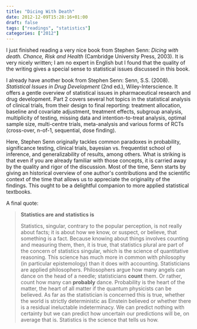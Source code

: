 ```yaml
---
title: "Dicing With Death"
date: 2012-12-09T15:28:16+01:00
draft: false
tags: ["readings", "statistics"]
categories: ["2012"]
---
```


I just finished reading a very nice book from Stephen Senn: *Dicing with death. Chance, Risk and Health* (Cambridge University Press, 2003). It is very nicely written; I am no expert in English but I found that the quality of the writing gives a special sense to statistical issues discussed in this book.

I already have another book from Stephen Senn: Senn, S.S. (2008). *Statistical Issues in Drug Development* (2nd ed.), Wiley-Interscience. It offers a gentle overview of statistical issues in pharmaceutical research and drug development. Part 2 covers several hot topics in the statistical analysis of clinical trials, from their design to final reporting: treatment allocation, baseline and covariate adjustment, treatment effects, subgroup analysis, multiplicity of testing, missing data and intention-to-treat analysis, optimal sample size, multi-centre trials, meta-analysis and various forms of RCTs (cross-over, n-of-1, sequential, dose finding).

Here, Stephen Senn originally tackles common paradoxes in probability, significance testing, clinical trials, bayesian vs. frequentist school of inference, and generalizability of results, among others. What is striking is that even if you are already familiar with those concepts, it is carried away by the quality and rigor of the discussion. Most of the time, Senn starts by giving an historical overview of one author's contributions and the scientific context of the time that allows us to appreciate the originality of the findings. This ought to be a delightful companion to more applied statistical textbooks.

A final quote:

> **Statistics are and statistics is**
>
> Statistics, singular, contrary to the popular perception, is not really about facts; it is about how we know, or suspect, or believe, that something is a fact. Because knowing about things involves counting and measuring them, then, it is true, that statistics plural are part of the concern of statistics singular, which is the science of quantitative reasoning. This science has much more in common with philosophy (in particular epistemology) than it does with accounting. Statisticians are applied philosophers. Philosophers argue how many angels can dance on the head of a needle; statisticians **count** them. Or rather, count how many can **probably** dance. Probability is the heart of the matter, the heart of all matter if the quantum physicists can be believed. As far as the statistician is concerned this is true, whether the world is strictly deterministic as Einstein believed or whether there is a residual ineluctable indeterminacy. We can predict nothing with certainty but we can predict how uncertain our predictions will be, on average that is. Statistics is the science that tells us how.
